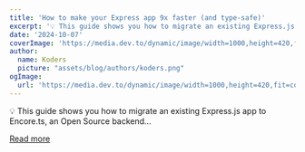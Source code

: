 ```yaml
---
title: 'How to make your Express app 9x faster (and type-safe)'
excerpt: '💡 This guide shows you how to migrate an existing Express.js app to Encore.ts, an Open Source backend...'
date: '2024-10-07'
coverImage: 'https://media.dev.to/dynamic/image/width=1000,height=420,fit=cover,gravity=auto,format=auto/https%3A%2F%2Fdev-to-uploads.s3.amazonaws.com%2Fuploads%2Farticles%2F8lt6yhvvyodsr7saniye.gif'
author:
  name: Koders
  picture: "assets/blog/authors/koders.png"
ogImage:
  url: 'https://media.dev.to/dynamic/image/width=1000,height=420,fit=cover,gravity=auto,format=auto/https%3A%2F%2Fdev-to-uploads.s3.amazonaws.com%2Fuploads%2Farticles%2F8lt6yhvvyodsr7saniye.gif'
---
```


💡 This guide shows you how to migrate an existing Express.js app to Encore.ts, an Open Source backend...

[Read more](https://dev.to/encore/how-to-make-your-express-app-9x-faster-and-type-safe-1nd5)
